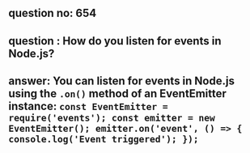 
      
## question no: 654

## question : How do you listen for events in Node.js?

## answer: You can listen for events in Node.js using the `.on()` method of an EventEmitter instance: `const EventEmitter = require('events'); const emitter = new EventEmitter(); emitter.on('event', () => { console.log('Event triggered'); });`
      